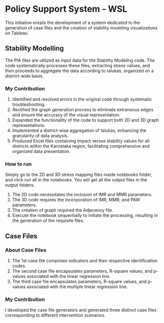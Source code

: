 
# Policy Support System - WSL

This initiative entails the development of a system dedicated to the generation of case files and the creation of stability modeling visualizations on Tableau.


## Stability Modelling

The PIA files are utilized as input data for the Stability Modeling code. The code systematically processes these files, extracting stress values, and then proceeds to aggregate the data according to talukas, organized on a district-wide basis.


### My Contribution

1. Identified and resolved errors in the original code through systematic troubleshooting.
2. Rectified the graph generation process to eliminate extraneous edges and ensure the accuracy of the visual representation.
3. Expanded the functionality of the code to support both 2D and 3D graph representations.
4. Implemented a district-wise aggregation of talukas, enhancing the granularity of data analysis.
5. Produced Excel files containing impact versus stability values for all districts within the Karnataka region, facilitating comprehensive and organized data presentation.

### How to run

Simply go to the 2D and 3D stress mapping files inside notebooks folder, and click run all in the notebooks. You will get all the output files in the output folders.

1. The 2D code necessitates the inclusion of IMR and MMR parameters.
2. The 3D code requires the incorporation of IMR, MMR, and PAW parameters.
3. The creation of graph required the Adjecency file.
4. Execute the notebook sequentially to initiate the processing, resulting in the generation of the requisite files.


## Case Files

### About Case Files
1. The 1st case file comprises indicators and their respective identification codes.
2. The second case file encapsulates parameters, R-square values, and p-values associated with the linear regression line.
3. The third case file encapsulates parameters, R-square values, and p-values associated with the multiple linear regression line.

### My Contribution

I developed the case file generators and generated three distinct case files corresponding to different intervention scenarios.
